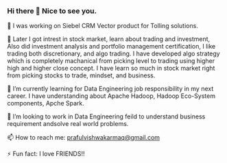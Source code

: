 ### Hi there 👋 Nice to see you.

🔭 I was working on Siebel CRM Vector product for Tolling solutions. 

🌱 Later I got intrest in stock market, learn about trading and investment, Also did investment analysis and portfolio management certification, I like trading both discretionary, and algo trading. I have developed algo strategy which is completely machanical from picking level to trading using higher high and higher close concept. I have learn so much in stock market right from picking stocks to trade, mindset, and business. 

🌱 I’m currently learning for Data Engineering job responsibility in my next career. I have understanding about Apache Hadoop, Hadoop Eco-System components, Apche Spark. 

👯 I’m looking to work in Data Engineering feild to understand business requirement andsolve real world problems.

📫 How to reach me: prafulvishwakarmaq@gmail.com

 ⚡ Fun fact: I love FRIENDS!! 


